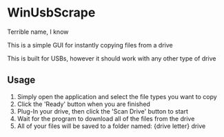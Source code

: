 
# WinUsbScrape
Terrible name, I know

This is a simple GUI for instantly copying files from a drive

This is built for USBs, however it should work with any other type of drive


## Usage

1. Simply open the application and select the file types you want to copy
2. Click the 'Ready' button when you are finished
3. Plug-In your drive, then click the 'Scan Drive' button to start
4. Wait for the program to download all of the files from the drive
5. All of your files will be saved to a folder named: {drive letter} drive
